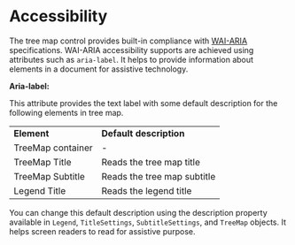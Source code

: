 
# Accessibility

The tree map control provides built-in compliance with [WAI-ARIA](http://www.w3.org/WAI/PF/aria-practices/) specifications. WAI-ARIA accessibility supports are achieved using attributes such as `aria-label`. It helps to provide information about elements in a document for assistive technology.

**Aria-label:**

This attribute provides the text label with some default description for the following elements in tree map.

<!-- markdownlint-disable MD033 -->
<table>
<tr>
<td><b>Element</b></td>
<td><b>Default description</b></td>
</tr>
<tr>
<td>TreeMap container</td>
<td>-</td>
</tr>
<tr>
<td>TreeMap Title</td>
<td>Reads the tree map title</td>
</tr>
<tr>
<td>TreeMap Subtitle</td>
<td>Reads the tree map subtitle</td>
</tr>
<tr>
<td>Legend Title</td>
<td>Reads the legend title</td>
</tr>
</table>

You can change this default description using the description property available in `Legend`, `TitleSettings`, `SubtitleSettings`, and `TreeMap` objects. It helps screen readers to read for assistive purpose.
